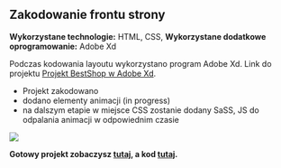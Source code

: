 ## Zakodowanie frontu strony


**Wykorzystane technologie:** HTML, CSS,
**Wykorzystane dodatkowe oprogramowanie:** Adobe Xd

Podczas kodowania layoutu wykorzystano program Adobe Xd. Link do projektu [Projekt BestShop w Adobe Xd](https://xd.adobe.com/view/31804ad0-5f57-46e0-6edf-a5f54c37078a-47b1/).


- Projekt zakodowano
- dodano elementy animacji (in progress)
- na dalszym etapie w miejsce CSS zostanie dodany SaSS, JS do odpalania animacji w odpowiednim czasie


![](images/bestshop/bestshop_adobexd_resize3.gif)



**Gotowy projekt zobaczysz [tutaj](https://piotrpawlowski7.github.io/Bestshop/), a kod [tutaj](https://github.com/piotrpawlowski7/Bestshop/).**

